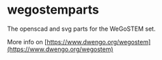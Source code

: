# wegostemparts
The openscad and svg parts for the WeGoSTEM set.

More info on [https://www.dwengo.org/wegostem](https://www.dwengo.org/wegostem)

